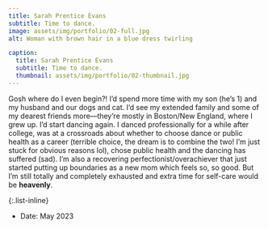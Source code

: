 ```yaml
---
title: Sarah Prentice Evans
subtitle: Time to dance.
image: assets/img/portfolio/02-full.jpg
alt: Woman with brown hair in a blue dress twirling

caption:
  title: Sarah Prentice Evans
  subtitle: Time to dance.
  thumbnail: assets/img/portfolio/02-thumbnail.jpg
---
```

Gosh where do I even begin?! I’d spend more time with my son (he’s 1) and my husband and our dogs and cat. I’d see my extended family and some of my dearest friends more—they’re mostly in Boston/New England, where I grew up. I’d start dancing again. I danced professionally for a while after college, was at a crossroads about whether to choose dance or public health as a career (terrible choice, the dream is to combine the two! I’m just stuck for obvious reasons lol), chose public health and the dancing has suffered (sad). I’m also a recovering perfectionist/overachiever that just started putting up boundaries as a new mom which feels so, so good. But I’m still totally and completely exhausted and extra time for self-care would be __heavenly__.

{:.list-inline}
- Date: May 2023

